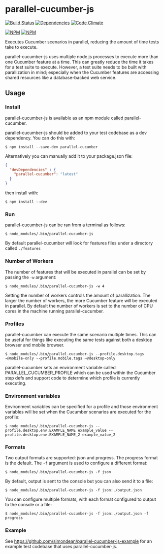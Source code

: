 # parallel-cucumber-js
  [![Build Status](https://travis-ci.org/simondean/parallel-cucumber-js.png?branch=master)](https://travis-ci.org/simondean/parallel-cucumber-js)
  [![Dependencies](https://david-dm.org/simondean/parallel-cucumber-js.png)](https://david-dm.org/simondean/parallel-cucumber-js)
  [![Code Climate](https://codeclimate.com/github/simondean/parallel-cucumber-js.png)](https://codeclimate.com/github/simondean/parallel-cucumber-js)

[![NPM](https://nodei.co/npm/parallel-cucumber.png?stars&downloads)](https://nodei.co/npm/parallel-cucumber/)
[![NPM](https://nodei.co/npm-dl/parallel-cucumber.png)](https://nodei.co/npm/parallel-cucumber/)

Executes Cucumber scenarios in parallel, reducing the amount of time tests take to execute.

parallel-cucumber-js uses multiple node.js processes to execute more than one Cucumber feature at a time.  This can
greatly reduce the time it takes for a test suite to execute.  However, a test suite needs to be built with
parallization in mind; especially when the Cucumber features are accessing shared resources like a database-backed
web service.

## Usage

### Install

parallel-cucumber-js is available as an npm module called parallel-cucumber.

parallel-cucumber-js should be added to your test codebase as a dev dependency.  You can do this with:

``` shell
$ npm install --save-dev parallel-cucumber
```

Alternatively you can manually add it to your package.json file:

``` json
{
  "devDependencies" : {
    "parallel-cucumber": "latest"
  }
}
```

then install with:

``` shell
$ npm install --dev
```

### Run

parallel-cucumber-js can be ran from a terminal as follows:

``` shell
$ node_modules/.bin/parallel-cucumber-js
```

By default parallel-cucumber will look for features files under a directory called `./features`

### Number of Workers

The number of features that will be executed in parallel can be set by passing the `-w` argument:

``` shell
$ node_modules/.bin/parallel-cucumber-js -w 4
```

Setting the number of workers controls the amount of parallization.  The larger the number of workers, the more
Cucumber feature will be executed in parallel.  By default the number of workers is set to the number of CPU cores in
the machine running parallel-cucumber.

### Profiles

parallel-cucumber can execute the same scenario multiple times.  This can be useful for things like executing the same
tests against both a desktop browser and mobile browser.

``` shell
$ node_modules/.bin/parallel-cucumber-js --profile.desktop.tags ~@mobile-only --profile.mobile.tags ~@desktop-only
```

parallel-cucumber sets an environment variable called PARALLEL_CUCUMBER_PROFILE which can be used within the
Cucumber step defs and support code to determine which profile is currently executing.

### Environment variables

Environment variables can be specified for a profile and those environment variables will be set when the Cucumber scenarios
are executed for the profile:

``` shell
$ node_modules/.bin/parallel-cucumber-js --profile.desktop.env.EXAMPLE_NAME example_value --profile.desktop.env.EXAMPLE_NAME_2 example_value_2
```

### Formats

Two output formats are supported: json and progress.  The progress format is the default.  The `-f` argument is used
to configure a different format:

``` shell
$ node_modules/.bin/parallel-cucumber-js -f json
```

By default, output is sent to the console but you can also send it to a file:

``` shell
$ node_modules/.bin/parallel-cucumber-js -f json:./output.json
```

You can configure multiple formats, with each format configured to output to the console or a file:

``` shell
$ node_modules/.bin/parallel-cucumber-js -f json:./output.json -f progress
```

### Example

See https://github.com/simondean/parallel-cucumber-js-example for an example
test codebase that uses parallel-cucumber-js.
